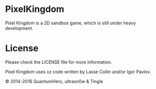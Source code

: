 # PixelKingdom
Pixel Kingdom is a 2D sandbox game, which is still under heavy development.






# License
Please check the LICENSE file for more information.

Pixel Kingdom uses xz code written by Lasse Collin and/or Igor Pavlov.

© 2014-2016 QuantumHero, ultrasn0w & Tingle
